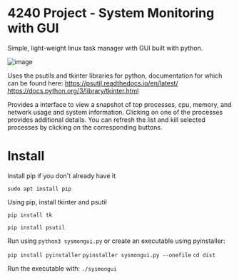 # 4240 Project - System Monitoring with GUI
Simple, light-weight linux task manager with GUI built with python. 

![image](https://github.com/Drew456545/4240Project/assets/113255492/01339943-def7-460f-83ae-9fe0b6fa97cc)

Uses the psutils and tkinter libraries for python, documentation for which can be found here: 
    https://psutil.readthedocs.io/en/latest/
    https://docs.python.org/3/library/tkinter.html

Provides a interface to view a snapshot of top processes, cpu, memory, and network usage and system information. 
Clicking on one of the processes provides additional details. You can refresh the list and kill selected processes 
by clicking on the corresponding buttons.

# Install
Install pip if you don't already have it

` sudo apt install pip  `

Using pip, install tkinter and psutil

` pip install tk  `

` pip install psutil `

Run using `python3 sysmongui.py` or create an executable using pyinstaller:

`pip install pyinstaller` `pyinstaller sysmongui.py --onefile` `cd dist`

Run the executable with: `./sysmongui`

